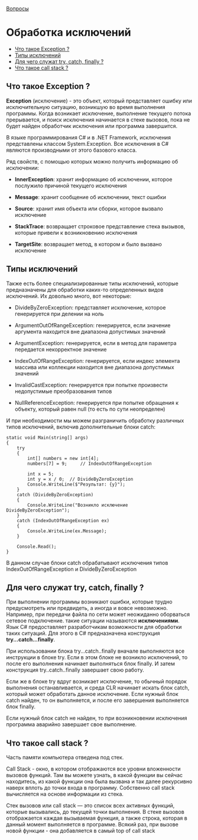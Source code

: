 [Вопросы](README.md)

# Обработка исключений

+ [Что такое Exception ?](#что-такое-exception-)
+ [Типы исключений](#типы-исключений)
+ [Для чего служат try, catch, finally ?](#для-чего-служат-try-catch-finally-)
+ [Что такое call stack ?](#что-такое-call-stack-)

## Что такое Exception ?
**Exception** (исключение) - это объект, который представляет ошибку или исключительную ситуацию, возникшую во время выполнения программы. Когда возникает исключение, выполнение текущего потока прерывается, и поиск исключения начинается в стеке вызовов, пока не будет найден обработчик исключения или программа завершится.

В языке программирования C# и в .NET Framework, исключения представлены классом System.Exception. Все исключения в C# являются производными от этого базового класса.

Ряд свойств, с помощью которых можно получить информацию об исключении:

- **InnerException**: хранит информацию об исключении, которое послужило причиной текущего исключения

- **Message**: хранит сообщение об исключении, текст ошибки

- **Source**: хранит имя объекта или сборки, которое вызвало исключение

- **StackTrace**: возвращает строковое представление стека вызывов, которые привели к возникновению исключения

- **TargetSite**: возвращает метод, в котором и было вызвано исключение

## Типы исключений
Также есть более специализированные типы исключений, которые предназначены для обработки каких-то определенных видов исключений. Их довольно много, вот некоторые:

- DivideByZeroException: представляет исключение, которое генерируется при делении на ноль

- ArgumentOutOfRangeException: генерируется, если значение аргумента находится вне диапазона допустимых значений

- ArgumentException: генерируется, если в метод для параметра передается некорректное значение

- IndexOutOfRangeException: генерируется, если индекс элемента массива или коллекции находится вне диапазона допустимых значений

- InvalidCastException: генерируется при попытке произвести недопустимые преобразования типов

- NullReferenceException: генерируется при попытке обращения к объекту, который равен null (то есть по сути неопределен)

И при необходимости мы можем разграничить обработку различных типов исключений, включив дополнительные блоки catch:
```
static void Main(string[] args)
{
    try
    {
        int[] numbers = new int[4];
        numbers[7] = 9;     // IndexOutOfRangeException
 
        int x = 5;
        int y = x / 0;  // DivideByZeroException
        Console.WriteLine($"Результат: {y}");
    }
    catch (DivideByZeroException)
    {
        Console.WriteLine("Возникло исключение DivideByZeroException");
    }
    catch (IndexOutOfRangeException ex)
    {
        Console.WriteLine(ex.Message);
    }
             
    Console.Read();
}
```
В данном случае блоки catch обрабатывают исключения типов IndexOutOfRangeException и DivideByZeroException

## Для чего служат try, catch, finally ?
При выполнении программы возникают ошибки, которые трудно предусмотреть или предвидеть, а иногда и вовсе невозможно. Например, при передачи файла по сети может неожиданно оборваться сетевое подключение. такие ситуации называются **исключениями**. Язык C# предоставляет разработчикам возможности для обработки таких ситуаций. Для этого в C# предназначена конструкция **try...catch...finally**.

При использовании блока try...catch..finally вначале выполняются все инструкции в блоке try. Если в этом блоке не возникло исключений, то после его выполнения начинает выполняться блок finally. И затем конструкция try..catch..finally завершает свою работу.

Если же в блоке try вдруг возникает исключение, то обычный порядок выполнения останавливается, и среда CLR начинает искать блок catch, который может обработать данное исключение. Если нужный блок catch найден, то он выполняется, и после его завершения выполняется блок finally.

Если нужный блок catch не найден, то при возникновении исключения программа аварийно завершает свое выполнение.

## Что такое call stack ?
Часть памяти компьютера отведена под стек.

Call Stack - окно, в котором отображаются все уровни вложенности вызовов функций.
Там вы можете узнать, в какой функции вы сейчас находитесь, из какой функции она была вызвана и так далее рекурсивно наверх вплоть до точки входа в программу.
Собственно call stack вычисляется на основе информации из стека.

Стек вызовов или call stack — это список всех активных функций, которые вызывались, до текущей точки выполнения. В стеке вызовов отображается каждая вызываемая функция, а также строка, которая в данный момент выполняется в программе. Всякий раз, при вызове новой функции - она добавляется в самый top of call stack